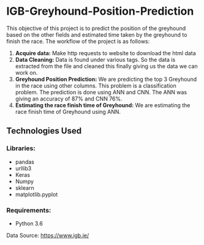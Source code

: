 # IGB-Greyhound-Position-Prediction
This objective of this project is to predict the position of the greyhound based on the other fields and estimated time taken by the greyhound to finish the race.
The workflow of the project is as follows:
1. **Acquire data:**
Make http requests to website to download the html data
2. **Data Cleaning:**
Data is found under various tags. So the data is extracted from the file and cleaned this finally giving us the data we can work on.
3. **Greyhound Position Prediction:**
We are predicting the top 3 Greyhound in the race using other columns. This problem is a classification problem. The prediction is done using ANN and CNN. The ANN was giving an accuracy of 87% and CNN 76%.
4. **Estimating the race finish time of Greyhound:**
We are estimating the race finish time of Greyhound using ANN.

## Technologies Used

### Libraries:
* pandas
* urllib3
* Keras
* Numpy
* sklearn
* matplotlib.pyplot

### Requirements:
* Python 3.6

Data Source:
https://www.igb.ie/
